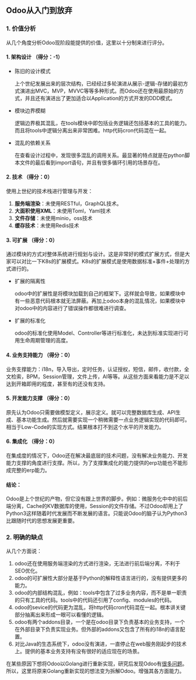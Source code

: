 ## Odoo从入门到放弃

### 1. 价值分析

从几个角度分析Odoo现阶段能提供的价值，这里以十分制来进行评分。

#### **1. 架构设计 （得分：-1）**
- 陈旧的设计模式

  上个世纪发展出来的层次结构，已经经过多轮演进从展示-逻辑-存储的最初方式演进出MVC，MVP，MVVC等等多种形式。而Odoo还在使用最原始的方式，并且还有演进出了更加适合以Application的方式开发的DDD模式。

- 模块边界模糊

  逻辑边界极其混乱，在tools模块中即包括业务逻辑还包括基本的工具的能力。而且将tools中逻辑分离出来非常困难。http代码cron代码混在一起。

- 混乱的依赖关系

  在查看设计过程中，发现很多混乱的调用关系。最显著的特点就是在python脚本文件的最后看到import语句，并且有很多循环引用的场景存在。

#### **2. 技术 （得分：0）**

使用上世纪的技术栈进行管理与开发：
1. **服务端渲染**：未使用RESTful，GraphQL技术。
2. **大面积使用XML**：未使用Toml，Yaml技术
3. **文件存储**：未使用minio，oss技术
4. **缓存技术**：未使用Redis技术

#### **3. 可扩展 （得分：0）**

通过模块的方式对整体系统进行规划与设计。这是非常好的模式扩展方式，但是大家可以对比一下K8s的扩展模式。K8s的扩展模式是使用数据标准+事件+处理的方式进行的。
- 扩展的隔离性

  odoo中的扩展性是将模块加载到自己的框架下。这样就会导致，如果模块中有一些恶意代码根本就无法屏蔽。再加上odoo本身的混乱情况，如果模块中对odoo中的内容进行了错误操作都很难进行调查。
  
- 扩展的标准化

  odoo的标准化使用Model、Controller等进行标准化，未达到标准实现进行可用生命周期管理的高度。

#### **4. 业务支持能力 （得分：0）**

业务支撑能力：i18n，导入导出，定时任务，认证授权，短信，邮件，收付款，全文检索，BPM，Session管理，文件上传，AI等等。从这些方面来看能力是不足以达到开箱即用的程度，甚至有的还没有支持。

#### **5. 开发能力支撑 （得分：0）**

原先认为Odoo只需要做模型定义，展示定义。就可以完整数据库生成、API生成、基本功能生成。然后就需要实现一个稍微需要一点业务逻辑实现的代码即可。相当于Low-Code的实现方式。结果根本打不到这个水平的开发能力。

#### **6. 集成化 （得分：0）**

在集成度的情况下，Odoo还在解决最底层的技术问题，没有解决业务能力、开发能力支撑的角度进行支撑。所以，为了支撑集成化的能力提供的erp功能也不能形成完整的erp能力。

#### 结论：
Odoo是上个世纪的产物，但它没有跟上世界的脚步。例如：微服务化中中的前后端分离，Cache的KV数据库的使用，Session的文件存储。不过Odoo却用上了Python3这样随着时代发展而不断发展的语言。只能说Odoo的脑子认为Python3比跟随时代的思想发展更重要。




### 2. 明确的缺点
从几个方面说：
1. odoo还在使用服务端渲染的方式进行渲染，无法进行前后端分离，不利于SEO优化。
2. odoo的可扩展性大部分是基于Python的解释性语言进行的，没有提供更多的能力。
3. odoo的内部结构混乱，例如：tools中包含了过多业务内容，而不是单一职责的只有工具的代码。tools中的代码还引用了config、modules的代码。
4. odoo的sevice的代码更为混乱，将http代码cron代码混在一起。根本讲关键部分抽离出来形成一眼可以看懂的逻辑。
5. odoo有两个addons目录，一个是在odoo目录下负责基本的业务支持，一个在外部目录下负责实现业务。但外部的addons又包含了所有的i18n的语言配置。
6. 对比Java的生态系统下，odoo没有演进，一直停止在web服务刚起步的技术上。提供的基本业务支持有没有很好的适应现在的场景。


在某些原因下想将Odoo以Golang进行重新实现，研究后发现Odoo有[很多问题](https://github.com/Disassembling-Odoo/.github/blob/main/README.md)。所以，这里将原来Golang重新实现的想法变为拆解Odoo。增强其各方面能力。

<!--

**Here are some ideas to get you started:**

🙋‍♀️ A short introduction - what is your organization all about?
🌈 Contribution guidelines - how can the community get involved?
👩‍💻 Useful resources - where can the community find your docs? Is there anything else the community should know?
🍿 Fun facts - what does your team eat for breakfast?
🧙 Remember, you can do mighty things with the power of [Markdown](https://docs.github.com/github/writing-on-github/getting-started-with-writing-and-formatting-on-github/basic-writing-and-formatting-syntax)
-->
